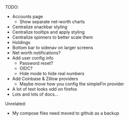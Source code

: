 TODO:

- Accounts page
  - Show separate net-worth charts
- Centralize snackbar styling
- Centralize tooltips and apply styling
- Centralize spinners to better scale them
- Holdings
- Bottom bar to sidenav on larger screens
- Net worth notifications?
- Add user config info
  - Password reset?
  - OIDC?
  - Hide mode to hide real numbers
- Add Coinbase & Zillow providers
  - Maybe move how you config the simpleFin provider
- A lot of text looks odd on firefox
- Lots and lots of docs...

Unrelated:

- My compose files need moved to github as a backup
